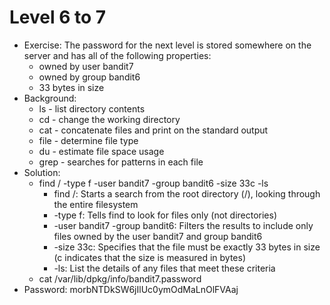 # Level 6 to 7

- Exercise: The password for the next level is stored somewhere on the server and has all of the following properties:
  - owned by user bandit7
  - owned by group bandit6
  - 33 bytes in size
- Background:
  - ls - list directory contents
  - cd - change the working directory
  - cat - concatenate files and print on the standard output
  - file - determine file type
  - du - estimate file space usage
  - grep - searches for patterns in each file
- Solution:
  - find / -type f -user bandit7 -group bandit6 -size 33c -ls
    - find /: Starts a search from the root directory (/), looking through the entire filesystem
    - -type f: Tells find to look for files only (not directories)
    - -user bandit7 -group bandit6: Filters the results to include only files owned by the user bandit7 and group bandit6
    - -size 33c: Specifies that the file must be exactly 33 bytes in size (c indicates that the size is measured in bytes)
    - -ls: List the details of any files that meet these criteria
  - cat /var/lib/dpkg/info/bandit7.password
- Password: morbNTDkSW6jIlUc0ymOdMaLnOlFVAaj
